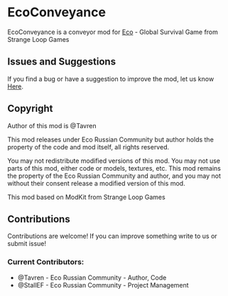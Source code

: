 # EcoConveyance
EcoConveyance is a conveyor mod for [Eco](https://play.eco/ "Eco site") - Global Survival Game from Strange Loop Games

## Issues and Suggestions
If you find a bug or have a suggestion to improve the mod, let us know [Here](https://github.com/Eco-Russian-Community/EcoConveyance/issues "Github").

## Сopyright
Author of this mod is @Tavren

This mod releases under Eco Russian Community but author holds the property of the code and mod itself, all rights reserved.

You may not redistribute modified versions of this mod.
You may not use parts of this mod, either code or models, textures, etc.
This mod remains the property of the Eco Russian Community and author, and you may not without their consent release a modified version of this mod.

This mod based on ModKit from Strange Loop Games

## Contributions
Contributions are welcome! If you can improve something write to us or submit issue!

### Current Contributors:
* @Tavren - Eco Russian Community - Author, Code
* @StallEF - Eco Russian Community - Project Management
